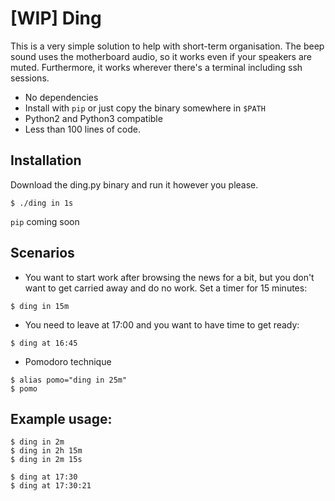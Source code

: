 # [WIP] Ding

This is a very simple solution to help with short-term organisation. The beep sound uses the motherboard audio, so it works even if your speakers are muted. Furthermore, it works wherever there's a terminal including ssh sessions.

- No dependencies
- Install with `pip` or just copy the binary somewhere in `$PATH`
- Python2 and Python3 compatible
- Less than 100 lines of code.

## Installation

Download the ding.py binary and run it however you please.

```
$ ./ding in 1s
```


`pip` coming soon

## Scenarios

- You want to start work after browsing the news for a bit, but you don't want to get carried away and do no work. Set a timer for 15 minutes:
```
$ ding in 15m
```
- You need to leave at 17:00 and you want to have time to get ready:
```
$ ding at 16:45
```

- Pomodoro technique
```
$ alias pomo="ding in 25m"
$ pomo
```


## Example usage:

```
$ ding in 2m
$ ding in 2h 15m
$ ding in 2m 15s

$ ding at 17:30
$ ding at 17:30:21
```
